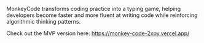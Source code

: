 MonkeyCode transforms coding practice into a typing game, helping developers become faster and more fluent at writing code while reinforcing algorithmic thinking patterns.

Check out the MVP version here: https://monkey-code-2xpy.vercel.app/ 
